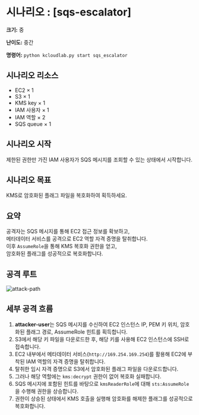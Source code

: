 # 시나리오 : [sqs-escalator]

**크기:** 중   
  
**난이도:** 중간

**명령어:** `python kcloudlab.py start sqs_escalator`

## 시나리오 리소스

- EC2 × 1  
- S3 × 1  
- KMS key × 1  
- IAM 사용자 × 1  
- IAM 역할 × 2  
- SQS queue × 1

## 시나리오 시작

제한된 권한만 가진 IAM 사용자가 SQS 메시지를 조회할 수 있는 상태에서 시작합니다.

## 시나리오 목표

KMS로 암호화된 플래그 파일을 복호화하여 획득하세요.

## 요약

공격자는 SQS 메시지를 통해 EC2 접근 정보를 확보하고,  
메타데이터 서비스를 공격으로 EC2 역할 자격 증명을 탈취합니다.  
이후 `AssumeRole`을 통해 KMS 복호화 권한을 얻고,  
암호화된 플래그를 성공적으로 복호화합니다.

## 공격 루트

![attack-path](https://github.com/user-attachments/assets/f7bfee13-b983-4564-a31e-fe4f924b75df)

## 세부 공격 흐름

1. **attacker-user**는 SQS 메시지를 수신하여 EC2 인스턴스 IP, PEM 키 위치, 암호화된 플래그 경로, AssumeRole 힌트를 획득합니다.  
2. S3에서 해당 키 파일을 다운로드한 후, 해당 키를 사용해 EC2 인스턴스에 SSH로 접속합니다.  
3. EC2 내부에서 메타데이터 서비스(`http://169.254.169.254`)를 활용해 EC2에 부착된 IAM 역할의 자격 증명을 탈취합니다.  
4. 탈취한 임시 자격 증명으로 S3에서 암호화된 플래그 파일을 다운로드합니다.  
5. 그러나 해당 역할에는 `kms:decrypt` 권한이 없어 복호화 실패합니다.  
6. SQS 메시지에 포함된 힌트를 바탕으로 `kmsReaderRole`에 대해 `sts:AssumeRole`을 수행해 권한을 상승합니다.  
7. 권한이 상승된 상태에서 KMS 호출을 실행해 암호화를 해제한 플래그를 성공적으로 복호화합니다.
